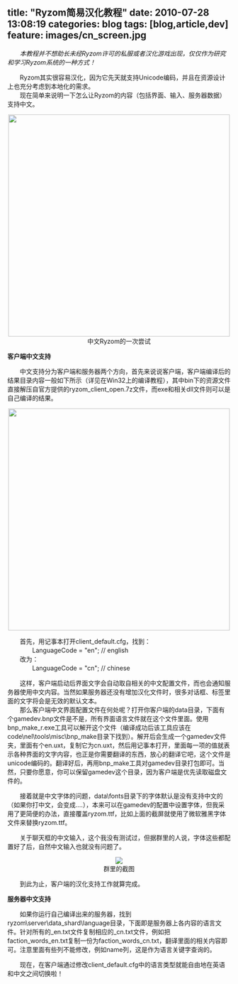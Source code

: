 title: "Ryzom简易汉化教程"
date: 2010-07-28 13:08:19
categories: blog
tags: [blog,article,dev]
feature: images/cn_screen.jpg
---    
　　*本教程并不想助长未经Ryzom许可的私服或者汉化游戏出现，仅仅作为研究和学习Ryzom系统的一种方式！*  
  
　　Ryzom其实很容易汉化，因为它先天就支持Unicode编码，并且在资源设计上也充分考虑到本地化的需求。  
　　现在简单来说明一下怎么让Ryzom的内容（包括界面、输入、服务器数据）支持中文。
<!--more-->
<div style="text-align:center;"><img width=500px src="/images/cn_screen.jpg" style="vertical-align:middle;"/></div><div style="text-align:center;">中文Ryzom的一次尝试</div>        
  
<b>客户端中文支持</b>

　　中文支持分为客户端和服务器两个方向，首先来说说客户端，客户端编译后的结果目录内容一般如下所示（详见在Win32上的编译教程），其中bin下的资源文件直接解压自官方提供的ryzom_client_open.7z文件，而exe和相关dll文件则可以是自己编译的结果。

<div style="text-align:center;"><img width=500px src="/images/dir_bin.jpg" style="vertical-align:middle;"/></div><div style="text-align:center;"></div>          
  
　　首先，用记事本打开client_default.cfg，找到：  
　　　　LanguageCode = "en";  // english    
　　改为：  
　　　　LanguageCode = "cn";  // chinese  
  
　　这样，客户端启动后界面文字会自动取自相关的中文配置文件，而也会通知服务器使用中文内容。当然如果服务器还没有增加汉化文件时，很多对话框、标签里面的文字将会是无效的默认文本。  
　　那么客户端中文界面配置文件在何处呢？打开你客户端的data目录，下面有个gamedev.bnp文件是不是，所有界面语言文件就在这个文件里面。使用bnp_make_r.exe工具可以解开这个文件（编译成功后该工具应该在code\nel\tools\misc\bnp_make目录下找到）。解开后会生成一个gamedev文件夹，里面有个en.uxt，复制它为cn.uxt，然后用记事本打开，里面每一项的值就表示各种界面的文字内容，也正是你需要翻译的东西，放心的翻译它吧，这个文件是unicode编码的。翻译好后，再用bnp_make工具对gamedev目录打包即可。当然，只要你愿意，你可以保留gamedev这个目录，因为客户端是优先读取磁盘文件的。  
  
　　接着就是中文字体的问题，data\fonts目录下的字体默认是没有支持中文的（如果你打中文，会变成....），本来可以在gamedev的配置中设置字体，但我采用了更简便的办法，直接覆盖ryzom.ttf，比如上面的截屏就使用了微软雅黑字体文件来替换ryzom.ttf。  
  
　　关于聊天框的中文输入，这个我没有测试过，但据群里的人说，字体这些都配置好了后，自然中文输入也就没有问题了。

<div style="text-align:center;"><img src="/images/cn_input.jpg" style="vertical-align:middle;"/></div><div style="text-align:center;">群里的截图</div>            
  
　　到此为止，客户端的汉化支持工作就算完成。  
  
<b>服务器中文支持</b>  
  
　　如果你运行自己编译出来的服务器，找到ryzom\server\data_shard\language目录，下面即是服务器上各内容的语言文件。针对所有的_en.txt文件复制相应的_cn.txt文件，例如把faction_words_en.txt复制一份为faction_words_cn.txt，翻译里面的相关内容即可。注意里面有些列不能修改，例如name列，这是作为语言关键字查询的。  
  
　　现在，在客户端通过修改client_default.cfg中的语言类型就能自由地在英语和中文之间切换啦！